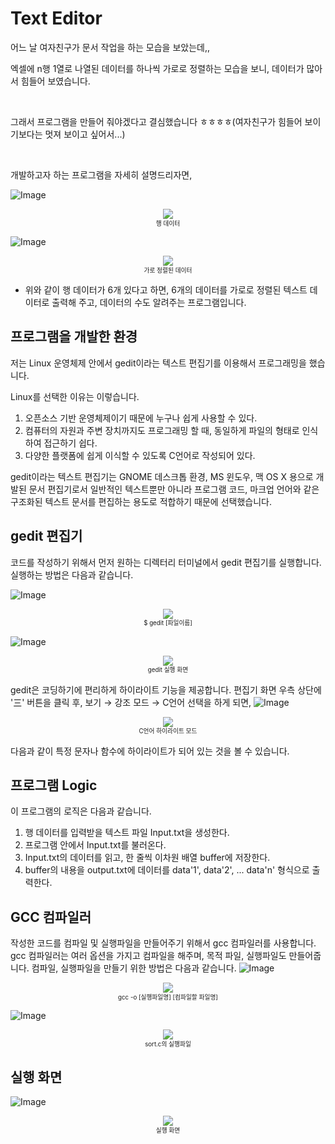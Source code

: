 # Text Editor

어느 날 여자친구가 문서 작업을 하는 모습을 보았는데,,

엑셀에 n행 1열로 나열된 데이터를 하나씩 가로로 정렬하는 모습을 보니, 데이터가 많아서 힘들어 보였습니다.

​

그래서 프로그램을 만들어 줘야겠다고 결심했습니다 ㅎㅎㅎㅎ(여자친구가 힘들어 보이기보다는 멋져 보이고 싶어서...)

​

개발하고자 하는 프로그램을 자세히 설명드리자면,

![Image](./src/img_1.png)
<p style="text-align: center;">
  <img src="./src/img_1.png">
  <br>
  <sub><sup>행 데이터</sup></sub>
</p>

![Image](./src/img_2.png)
<p style="text-align: center;">
  <img src="./src/img_2.png">
  <br>
  <sub><sup>가로 정렬된 데이터</sup></sub>
</p>

- 위와 같이 행 데이터가 6개 있다고 하면, 6개의 데이터를 가로로 정렬된 텍스트 데이터로 출력해 주고, 데이터의 수도 알려주는 프로그램입니다.

## 프로그램을 개발한 환경

저는 Linux 운영체제 안에서 gedit이라는 텍스트 편집기를 이용해서 프로그래밍을 했습니다.

Linux를 선택한 이유는 이렇습니다.
1.  오픈소스 기반 운영체제이기 때문에 누구나 쉽게 사용할 수 있다.
2. 컴퓨터의 자원과 주변 장치까지도 프로그래밍 할 때, 동일하게 파일의 형태로 인식하여 접근하기 쉽다.
3. 다양한 플랫폼에 쉽게 이식할 수 있도록 C언어로 작성되어 있다.

gedit이라는 텍스트 편집기는 GNOME 데스크톱 환경, MS 윈도우, 맥 OS X 용으로 개발된 문서 편집기로서 일반적인 텍스트뿐만 아니라 프로그램 코드, 마크업 언어와 같은 구조화된 텍스트 문서를 편집하는 용도로 적합하기 때문에 선택했습니다.

## gedit 편집기

코드를 작성하기 위해서 먼저 원하는 디렉터리 터미널에서 gedit 편집기를 실행합니다. 실행하는 방법은 다음과 같습니다.

![Image](./src/img_3.png)
<p style="text-align: center;">
  <img src="./src/img_3.png">
  <br>
  <sub><sup>$ gedit [파일이름]</sup></sub>
</p>

![Image](./src/img_4.png)
<p style="text-align: center;">
  <img src="./src/img_4.png">
  <br>
  <sub><sup>gedit 실행 화면</sup></sub>
</p>

gedit은 코딩하기에 편리하게 하이라이트 기능을 제공합니다.
편집기 화면 우측 상단에 '三' 버튼을 클릭 후, 보기 → 강조 모드 → C언어 선택을 하게 되면,
![Image](./src/img_5.png)
<p style="text-align: center;">
  <img src="./src/img_5.png">
  <br>
  <sub><sup>C언어 하이라이트 모드</sup></sub>
</p>
다음과 같이 특정 문자나 함수에 하이라이트가 되어 있는 것을 볼 수 있습니다.


## 프로그램 Logic

이 프로그램의 로직은 다음과 같습니다.

1. 행 데이터를 입력받을 텍스트 파일 Input.txt을 생성한다.
2. 프로그램 안에서 Input.txt를 불러온다.
3. Input.txt의 데이터를 읽고, 한 줄씩 이차원 배열 buffer에 저장한다.
4. buffer의 내용을 output.txt에 데이터를 data'1', data'2', ... data'n' 형식으로 출력한다.

## GCC 컴파일러

작성한 코드를 컴파일 및 실행파일을 만들어주기 위해서 gcc 컴파일러를 사용합니다.
gcc 컴파일러는 여러 옵션을 가지고 컴파일을 해주며, 목적 파일, 실행파일도 만들어줍니다.
컴파일, 실행파일을 만들기 위한 방법은 다음과 같습니다.
![Image](./src/img_6.png)
<p style="text-align: center;">
  <img src="./src/img_6.png">
  <br>
  <sub><sup>gcc -o [실행파일명] [컴파일할 파일명]</sup></sub>
</p>

![Image](./src/img_7.png)
<p style="text-align: center;">
  <img src="./src/img_7.png">
  <br>
  <sub><sup>sort.c의 실행파일</sup></sub>
</p>

## 실행 화면
![Image](./src/img_8.png)
<p style="text-align: center;">
  <img src="./src/img_8.png">
  <br>
  <sub><sup>실행 화면</sup></sub>
</p>